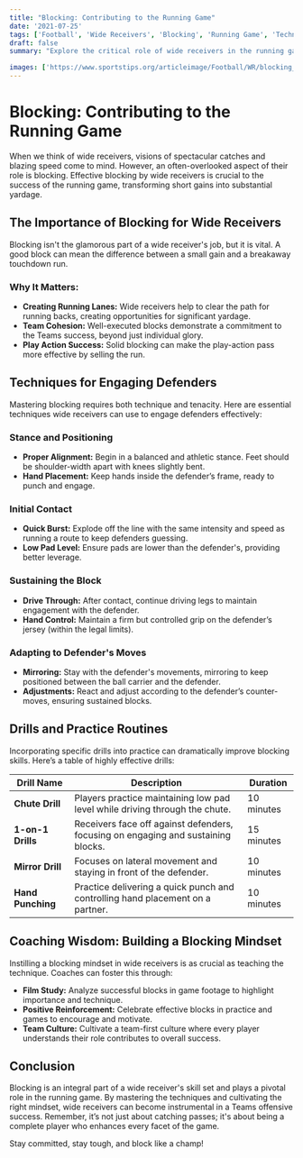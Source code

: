 ```yaml
---
title: "Blocking: Contributing to the Running Game"
date: '2021-07-25'
tags: ['Football', 'Wide Receivers', 'Blocking', 'Running Game', 'Techniques', 'Coaching', 'Player Knowledge', 'Training', 'Teamwork']
draft: false
summary: "Explore the critical role of wide receivers in the running game, focusing on effective blocking techniques and the impact on team success."

images: ['https://www.sportstips.org/articleimage/Football/WR/blocking_contributing_to_the_running_game.webp']
---
```


# Blocking: Contributing to the Running Game

When we think of wide receivers, visions of spectacular catches and blazing speed come to mind. However, an often-overlooked aspect of their role is blocking. Effective blocking by wide receivers is crucial to the success of the running game, transforming short gains into substantial yardage. 

## The Importance of Blocking for Wide Receivers

Blocking isn't the glamorous part of a wide receiver's job, but it is vital. A good block can mean the difference between a small gain and a breakaway touchdown run.

### Why It Matters:
- **Creating Running Lanes:** Wide receivers help to clear the path for running backs, creating opportunities for significant yardage.
- **Team Cohesion:** Well-executed blocks demonstrate a commitment to the Teams success, beyond just individual glory.
- **Play Action Success:** Solid blocking can make the play-action pass more effective by selling the run.

## Techniques for Engaging Defenders

Mastering blocking requires both technique and tenacity. Here are essential techniques wide receivers can use to engage defenders effectively:

### Stance and Positioning
- **Proper Alignment:** Begin in a balanced and athletic stance. Feet should be shoulder-width apart with knees slightly bent.
- **Hand Placement:** Keep hands inside the defender’s frame, ready to punch and engage.

### Initial Contact
- **Quick Burst:** Explode off the line with the same intensity and speed as running a route to keep defenders guessing.
- **Low Pad Level:** Ensure pads are lower than the defender's, providing better leverage.

### Sustaining the Block
- **Drive Through:** After contact, continue driving legs to maintain engagement with the defender.
- **Hand Control:** Maintain a firm but controlled grip on the defender’s jersey (within the legal limits).

### Adapting to Defender's Moves
- **Mirroring:** Stay with the defender's movements, mirroring to keep positioned between the ball carrier and the defender.
- **Adjustments:** React and adjust according to the defender’s counter-moves, ensuring sustained blocks.

## Drills and Practice Routines

Incorporating specific drills into practice can dramatically improve blocking skills. Here’s a table of highly effective drills:

| Drill Name        | Description                                                                 | Duration  |
|-------------------|-----------------------------------------------------------------------------|-----------|
| **Chute Drill**   | Players practice maintaining low pad level while driving through the chute. | 10 minutes|
| **1-on-1 Drills** | Receivers face off against defenders, focusing on engaging and sustaining blocks. | 15 minutes|
| **Mirror Drill**  | Focuses on lateral movement and staying in front of the defender.           | 10 minutes|
| **Hand Punching** | Practice delivering a quick punch and controlling hand placement on a partner. | 10 minutes|

## Coaching Wisdom: Building a Blocking Mindset

Instilling a blocking mindset in wide receivers is as crucial as teaching the technique. Coaches can foster this through:

- **Film Study:** Analyze successful blocks in game footage to highlight importance and technique.
- **Positive Reinforcement:** Celebrate effective blocks in practice and games to encourage and motivate.
- **Team Culture:** Cultivate a team-first culture where every player understands their role contributes to overall success.

## Conclusion

Blocking is an integral part of a wide receiver's skill set and plays a pivotal role in the running game. By mastering the techniques and cultivating the right mindset, wide receivers can become instrumental in a Teams offensive success. Remember, it’s not just about catching passes; it's about being a complete player who enhances every facet of the game.

Stay committed, stay tough, and block like a champ!
```
